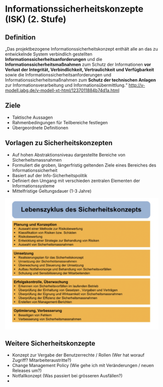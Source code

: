 # Informationssicherheitskonzepte \(ISK\) \(2. Stufe\)

## Definition

„Das projektbezogene Informationssicherheitskonzept enthält alle an das zu entwickelnde System verbindlich gestellten **Informationssicherheitsanforderungen** und die **Informationssicherheitsmaßnahmen** zum Schutz der Informationen **vor Verlust der Integrität, Verbindlichkeit, Vertraulichkeit und Verfügbarkeit** sowie die Informationssicherheitsanforderungen und Informationssicherheitsmaßnahmen zum **Schutz der technischen Anlagen** zur Informationsverarbeitung und Informationsübermittlung.“ http://v-modell.iabg.de/v-modell-xt-html/1237011884b74d1a.html

## Ziele

* Taktische Aussagen
* Rahmenbedingungen für Teilbereiche festlegen
* Übergeordnete Definitionen

## Vorlagen zu Sicherheitskonzepten

* Auf hohen Abstraktionsniveau dargestellte Bereiche von Sicherheitsmassnahmen
* Formuliert die groben, längerfristig geltenden Ziele eines Bereiches des Informationssicherheit
* Basiert auf der Info-Sicherheitspolitik
* Definiert den Umgang mit verschieden zentralen Elementen der Informationssysteme
* Mittelfristige Geltungsdauer \(1-3 Jahre\)

![](.gitbook/assets/image%20%285%29.png)

## Weitere Sicherheitskonzepte

* Konzept zur Vergabe der Benutzerrechte / Rollen \(Wer hat worauf Zugriff? Mitarbeiteraustritte?\)
* Change Management Policy \(Wie gehe ich mit Veränderungen / neuen Releases um?\)
* Notfallkonzept \(Was passiert bei grösseren Ausfällen?\)
* 
